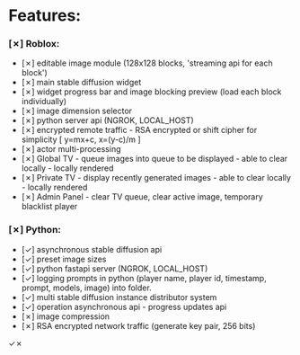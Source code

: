 
# Features:

### [✗] Roblox:
- [✗] editable image module (128x128 blocks, 'streaming api for each block')
- [✗] main stable diffusion widget
- [✗] widget progress bar and image blocking preview (load each block individually)
- [✗] image dimension selector
- [✗] python server api (NGROK, LOCAL_HOST)
- [✗] encrypted remote traffic - RSA encrypted or shift cipher for simplicity [ y=mx+c, x=(y-c)/m ]
- [✗] actor multi-processing
- [✗] Global TV - queue images into queue to be displayed - able to clear locally - locally rendered
- [✗] Private TV - display recently generated images - able to clear locally - locally rendered
- [✗] Admin Panel - clear TV queue, clear active image, temporary blacklist player

### [✗] Python:
- [✓] asynchronous stable diffusion api
- [✓] preset image sizes
- [✓] python fastapi server (NGROK, LOCAL_HOST)
- [✓] logging prompts in python (player name, player id, timestamp, prompt, models, image) into folder.
- [✓] multi stable diffusion instance distributor system
- [✓] operation asynchronous api - progress updates api
- [✗] image compression
- [✗] RSA encrypted network traffic (generate key pair, 256 bits)

✓✗
